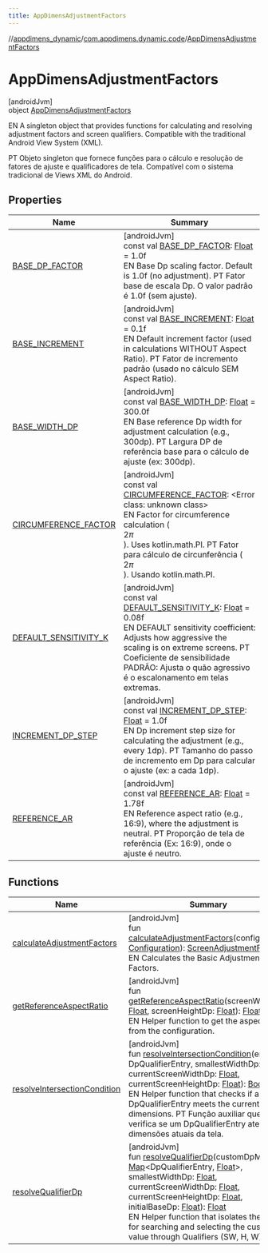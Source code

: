 ```yaml
---
title: AppDimensAdjustmentFactors
---
```

//[appdimens_dynamic](../../../index.html)/[com.appdimens.dynamic.code](../index.html)/[AppDimensAdjustmentFactors](index.html)



# AppDimensAdjustmentFactors



[androidJvm]\
object [AppDimensAdjustmentFactors](index.html)

EN A singleton object that provides functions for calculating and resolving adjustment factors and screen qualifiers. Compatible with the traditional Android View System (XML).



PT Objeto singleton que fornece funções para o cálculo e resolução de fatores de ajuste e qualificadores de tela. Compatível com o sistema tradicional de Views XML do Android.



## Properties


| Name | Summary |
|---|---|
| [BASE_DP_FACTOR](-b-a-s-e_-d-p_-f-a-c-t-o-r.html) | [androidJvm]<br>const val [BASE_DP_FACTOR](-b-a-s-e_-d-p_-f-a-c-t-o-r.html): [Float](https://kotlinlang.org/api/core/kotlin-stdlib/kotlin/-float/index.html) = 1.0f<br>EN Base Dp scaling factor. Default is 1.0f (no adjustment). PT Fator base de escala Dp. O valor padrão é 1.0f (sem ajuste). |
| [BASE_INCREMENT](-b-a-s-e_-i-n-c-r-e-m-e-n-t.html) | [androidJvm]<br>const val [BASE_INCREMENT](-b-a-s-e_-i-n-c-r-e-m-e-n-t.html): [Float](https://kotlinlang.org/api/core/kotlin-stdlib/kotlin/-float/index.html) = 0.1f<br>EN Default increment factor (used in calculations WITHOUT Aspect Ratio). PT Fator de incremento padrão (usado no cálculo SEM Aspect Ratio). |
| [BASE_WIDTH_DP](-b-a-s-e_-w-i-d-t-h_-d-p.html) | [androidJvm]<br>const val [BASE_WIDTH_DP](-b-a-s-e_-w-i-d-t-h_-d-p.html): [Float](https://kotlinlang.org/api/core/kotlin-stdlib/kotlin/-float/index.html) = 300.0f<br>EN Base reference Dp width for adjustment calculation (e.g., 300dp). PT Largura DP de referência base para o cálculo de ajuste (ex: 300dp). |
| [CIRCUMFERENCE_FACTOR](-c-i-r-c-u-m-f-e-r-e-n-c-e_-f-a-c-t-o-r.html) | [androidJvm]<br>const val [CIRCUMFERENCE_FACTOR](-c-i-r-c-u-m-f-e-r-e-n-c-e_-f-a-c-t-o-r.html): &lt;Error class: unknown class&gt;<br>EN Factor for circumference calculation (<br>$2\pi$<br>). Uses kotlin.math.PI. PT Fator para cálculo de circunferência (<br>$2\pi$<br>). Usando kotlin.math.PI. |
| [DEFAULT_SENSITIVITY_K](-d-e-f-a-u-l-t_-s-e-n-s-i-t-i-v-i-t-y_-k.html) | [androidJvm]<br>const val [DEFAULT_SENSITIVITY_K](-d-e-f-a-u-l-t_-s-e-n-s-i-t-i-v-i-t-y_-k.html): [Float](https://kotlinlang.org/api/core/kotlin-stdlib/kotlin/-float/index.html) = 0.08f<br>EN DEFAULT sensitivity coefficient: Adjusts how aggressive the scaling is on extreme screens. PT Coeficiente de sensibilidade PADRÃO: Ajusta o quão agressivo é o escalonamento em telas extremas. |
| [INCREMENT_DP_STEP](-i-n-c-r-e-m-e-n-t_-d-p_-s-t-e-p.html) | [androidJvm]<br>const val [INCREMENT_DP_STEP](-i-n-c-r-e-m-e-n-t_-d-p_-s-t-e-p.html): [Float](https://kotlinlang.org/api/core/kotlin-stdlib/kotlin/-float/index.html) = 1.0f<br>EN Dp increment step size for calculating the adjustment (e.g., every 1dp). PT Tamanho do passo de incremento em Dp para calcular o ajuste (ex: a cada 1dp). |
| [REFERENCE_AR](-r-e-f-e-r-e-n-c-e_-a-r.html) | [androidJvm]<br>const val [REFERENCE_AR](-r-e-f-e-r-e-n-c-e_-a-r.html): [Float](https://kotlinlang.org/api/core/kotlin-stdlib/kotlin/-float/index.html) = 1.78f<br>EN Reference aspect ratio (e.g., 16:9), where the adjustment is neutral. PT Proporção de tela de referência (Ex: 16:9), onde o ajuste é neutro. |


## Functions


| Name | Summary |
|---|---|
| [calculateAdjustmentFactors](calculate-adjustment-factors.html) | [androidJvm]<br>fun [calculateAdjustmentFactors](calculate-adjustment-factors.html)(configuration: [Configuration](https://developer.android.com/reference/kotlin/android/content/res/Configuration.html)): [ScreenAdjustmentFactors](../-screen-adjustment-factors/index.html)<br>EN Calculates the Basic Adjustment Factors. |
| [getReferenceAspectRatio](get-reference-aspect-ratio.html) | [androidJvm]<br>fun [getReferenceAspectRatio](get-reference-aspect-ratio.html)(screenWidthDp: [Float](https://kotlinlang.org/api/core/kotlin-stdlib/kotlin/-float/index.html), screenHeightDp: [Float](https://kotlinlang.org/api/core/kotlin-stdlib/kotlin/-float/index.html)): [Float](https://kotlinlang.org/api/core/kotlin-stdlib/kotlin/-float/index.html)<br>EN Helper function to get the aspect ratio from the configuration. |
| [resolveIntersectionCondition](resolve-intersection-condition.html) | [androidJvm]<br>fun [resolveIntersectionCondition](resolve-intersection-condition.html)(entry: DpQualifierEntry, smallestWidthDp: [Float](https://kotlinlang.org/api/core/kotlin-stdlib/kotlin/-float/index.html), currentScreenWidthDp: [Float](https://kotlinlang.org/api/core/kotlin-stdlib/kotlin/-float/index.html), currentScreenHeightDp: [Float](https://kotlinlang.org/api/core/kotlin-stdlib/kotlin/-float/index.html)): [Boolean](https://kotlinlang.org/api/core/kotlin-stdlib/kotlin/-boolean/index.html)<br>EN Helper function that checks if a DpQualifierEntry meets the current screen dimensions. PT Função auxiliar que verifica se um DpQualifierEntry atende às dimensões atuais da tela. |
| [resolveQualifierDp](resolve-qualifier-dp.html) | [androidJvm]<br>fun [resolveQualifierDp](resolve-qualifier-dp.html)(customDpMap: [Map](https://kotlinlang.org/api/core/kotlin-stdlib/kotlin.collections/-map/index.html)&lt;DpQualifierEntry, [Float](https://kotlinlang.org/api/core/kotlin-stdlib/kotlin/-float/index.html)&gt;, smallestWidthDp: [Float](https://kotlinlang.org/api/core/kotlin-stdlib/kotlin/-float/index.html), currentScreenWidthDp: [Float](https://kotlinlang.org/api/core/kotlin-stdlib/kotlin/-float/index.html), currentScreenHeightDp: [Float](https://kotlinlang.org/api/core/kotlin-stdlib/kotlin/-float/index.html), initialBaseDp: [Float](https://kotlinlang.org/api/core/kotlin-stdlib/kotlin/-float/index.html)): [Float](https://kotlinlang.org/api/core/kotlin-stdlib/kotlin/-float/index.html)<br>EN Helper function that isolates the logic for searching and selecting the custom Dp value through Qualifiers (SW, H, W). |
